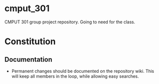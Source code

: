 # cmput_301
CMPUT 301 group project repository. Going to need for the class.

# Constitution

## Documentation

- Permanent changes should be documented on the repository wiki. This will keep all members in the loop, while allowing easy searches.
